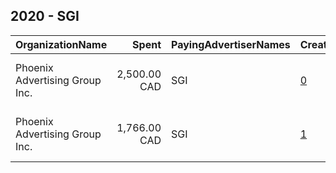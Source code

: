## 2020 - SGI 
|OrganizationName|Spent|PayingAdvertiserNames|CreativeUrls|Impressions|Genders|AgeBrackets|CountryCodes|BillingAddresses|CandidateBallotInformation|
|:---|---:|:---|:---|---:|:---|:---|:---|:---|:---|
|Phoenix Advertising Group  Inc.|2,500.00 CAD|SGI|[0](https://www.snap.com/political-ads/asset/a533819b953983fbbbed33dbaa074deab8d42982962e39f962c54fc2f759ab5a?mediaType=mp4)|1,648,278||16+|canada|"195-1621 Albert St,Regina,S4P 2S5,CA"||
|Phoenix Advertising Group  Inc.|1,766.00 CAD|SGI|[1](https://www.snap.com/political-ads/asset/9e7cddbf0f2accd817736f1fb10092b2058fa97a6289a3e44d9ac23d7f341d6b?mediaType=mp4)|1,100,052||16+|canada|"195-1621 Albert St,Regina,S4P 2S5,CA"||

